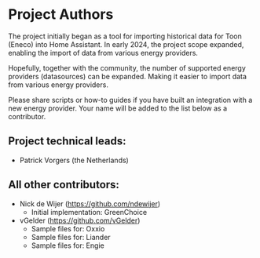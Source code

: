 Project Authors
===============

The project initially began as a tool for importing historical data for Toon (Eneco) into Home Assistant. In early 2024, the project scope expanded, enabling the import of data from various energy providers.

Hopefully, together with the community, the number of supported energy providers (datasources) can be expanded. Making it easier to import data from various energy providers.

Please share scripts or how-to guides if you have built an integration with a new energy provider. Your name will be added to the list below as a contributor.

## Project technical leads:

* Patrick Vorgers (the Netherlands)

## All other contributors:

* Nick de Wijer (https://github.com/ndewijer)
    * Initial implementation: GreenChoice
* vGelder (https://github.com/vGelder)
    * Sample files for: Oxxio
    * Sample files for: Liander
    * Sample files for: Engie